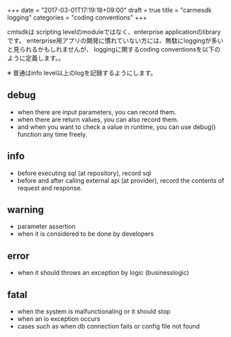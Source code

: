 +++
date = "2017-03-01T17:19:18+09:00"
draft = true
title = "carmesdk logging"
categories = "coding conventions"
+++

cmtsdkは scripting levelのmoduleではなく、enterprise applicationのlibraryです。
enterprise用アプリの開発に慣れていない方には、無駄にloggingが多いと見られるかもしれませんが、
loggingに関するcoding conventionsを以下のように定義します。。



※ 普通はinfo level以上のlogを記録するようにします。

## debug
* when there are input parameters, you can record them.
* when there are return values, you can also record them.
* and when you want to check a value in runtime, you can use debug() function any time freely.

## info
* before executing sql (at repository), record sql
* before and after calling external api (at provider), record the contents of request and response.

## warning
* parameter assertion
* when it is considered to be done by developers

## error
* when it should throws an exception by logic (businesslogic)

## fatal
* when the system is malfunctionaling or it should stop
* when an io exception occurs
* cases such as when db connection fails or config file not found